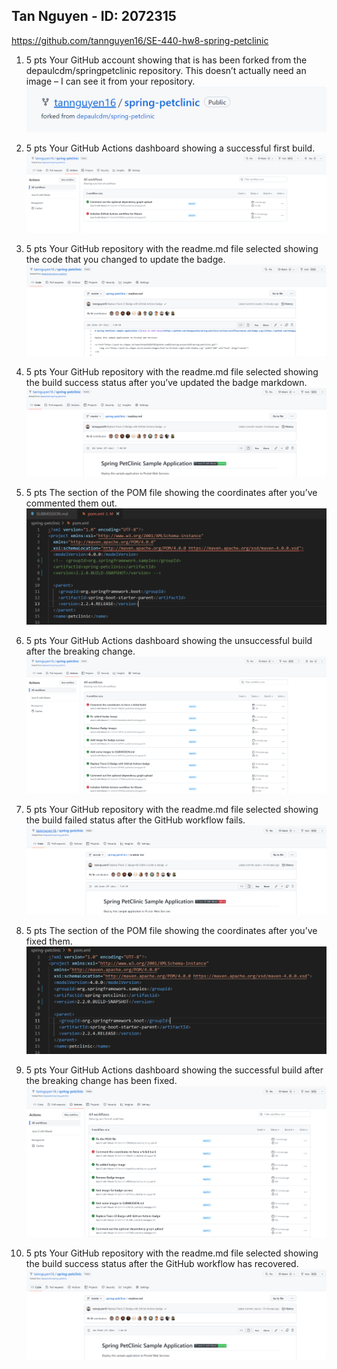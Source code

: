 ## Tan Nguyen - ID: 2072315
https://github.com/tannguyen16/SE-440-hw8-spring-petclinic

1. 5 pts Your GitHub account showing that is has been forked from the depaulcdm/springpetclinic repository. This doesn’t actually need an image – I can see it
from your repository.
![Fork](images/1.PNG)

2. 5 pts Your GitHub Actions dashboard showing a successful first build.
![Actions](images/2.PNG)

3. 5 pts Your GitHub repository with the readme.md file selected showing the code that you changed to update the badge.
![Badge](images/3.PNG)

4. 5 pts Your GitHub repository with the readme.md file selected showing the build success status after you’ve updated the badge markdown.
![Badge Success](images/4.PNG)

5. 5 pts The section of the POM file showing the coordinates after you’ve commented them out.
![Failed POM](images/5.PNG)

6. 5 pts Your GitHub Actions dashboard showing the unsuccessful build after the breaking change.
![Failed Actions](images/6.PNG)

7. 5 pts Your GitHub repository with the readme.md file selected showing the build failed status after the GitHub workflow fails.
![Failed README](images/7.PNG)

8. 5 pts The section of the POM file showing the coordinates after you’ve fixed them.
![Fixed POM](images/8.PNG)

9. 5 pts Your GitHub Actions dashboard showing the successful build after the breaking change has been fixed.
![Fixed Actions](images/9.PNG)

10. 5 pts Your GitHub repository with the readme.md file selected showing the build success status after the GitHub workflow has recovered.
![Fixed README](images/10.PNG)